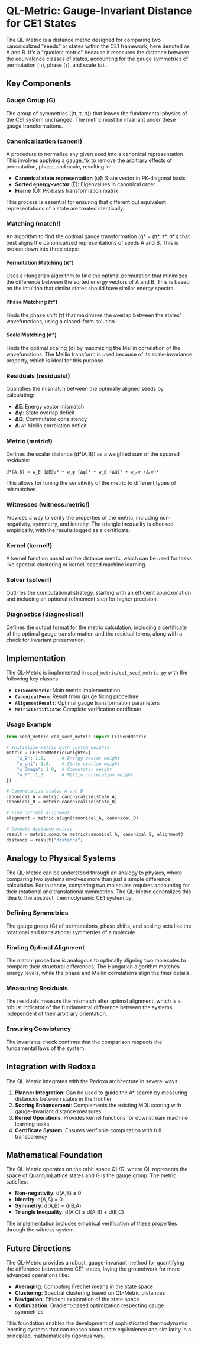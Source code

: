 # QL-Metric: Gauge-Invariant Distance for CE1 States

The QL-Metric is a distance metric designed for comparing two canonicalized "seeds" or states within the CE1 framework, here denoted as A and B. It's a "quotient metric" because it measures the distance between the equivalence classes of states, accounting for the gauge symmetries of permutation (π), phase (τ), and scale (σ).

## Key Components

### Gauge Group (G)
The group of symmetries (⟨π, τ, σ⟩) that leaves the fundamental physics of the CE1 system unchanged. The metric must be invariant under these gauge transformations.

### Canonicalization (canon!)
A procedure to normalize any given seed into a canonical representation. This involves applying a gauge_fix to remove the arbitrary effects of permutation, phase, and scale, resulting in:
- **Canonical state representation** (ψ̂): State vector in PK-diagonal basis
- **Sorted energy-vector** (Ê): Eigenvalues in canonical order  
- **Frame** (Û): PK-basis transformation matrix

This process is essential for ensuring that different but equivalent representations of a state are treated identically.

### Matching (match!)
An algorithm to find the optimal gauge transformation (g* = (π*, τ*, σ*)) that best aligns the canonicalized representations of seeds A and B. This is broken down into three steps:

#### Permutation Matching (π*)
Uses a Hungarian algorithm to find the optimal permutation that minimizes the difference between the sorted energy vectors of A and B. This is based on the intuition that similar states should have similar energy spectra.

#### Phase Matching (τ*)
Finds the phase shift (τ) that maximizes the overlap between the states' wavefunctions, using a closed-form solution.

#### Scale Matching (σ*)
Finds the optimal scaling (σ) by maximizing the Mellin correlation of the wavefunctions. The Mellin transform is used because of its scale-invariance property, which is ideal for this purpose.

### Residuals (residuals!)
Quantifies the mismatch between the optimally aligned seeds by calculating:
- **ΔE**: Energy vector mismatch
- **Δφ**: State overlap deficit  
- **ΔΩ**: Commutator consistency
- **Δℳ**: Mellin correlation deficit

### Metric (metric!)
Defines the scalar distance (d²(A,B)) as a weighted sum of the squared residuals:

```
d²(A,B) = w_E ‖ΔE‖₂² + w_φ (Δφ)² + w_Ω (ΔΩ)² + w_ℳ (Δℳ)²
```

This allows for tuning the sensitivity of the metric to different types of mismatches.

### Witnesses (witness.metric!)
Provides a way to verify the properties of the metric, including non-negativity, symmetry, and identity. The triangle inequality is checked empirically, with the results logged as a certificate.

### Kernel (kernel!)
A kernel function based on the distance metric, which can be used for tasks like spectral clustering or kernel-based machine learning.

### Solver (solver!)
Outlines the computational strategy, starting with an efficient approximation and including an optional refinement step for higher precision.

### Diagnostics (diagnostics!)
Defines the output format for the metric calculation, including a certificate of the optimal gauge transformation and the residual terms, along with a check for invariant preservation.

## Implementation

The QL-Metric is implemented in `seed_metric/ce1_seed_metric.py` with the following key classes:

- **`CE1SeedMetric`**: Main metric implementation
- **`CanonicalForm`**: Result from gauge fixing procedure
- **`AlignmentResult`**: Optimal gauge transformation parameters
- **`MetricCertificate`**: Complete verification certificate

### Usage Example

```python
from seed_metric.ce1_seed_metric import CE1SeedMetric

# Initialize metric with custom weights
metric = CE1SeedMetric(weights={
    "w_E": 1.0,      # Energy vector weight
    "w_phi": 1.0,    # State overlap weight  
    "w_Omega": 1.0,  # Commutator weight
    "w_M": 1.0       # Mellin correlation weight
})

# Canonicalize states A and B
canonical_A = metric.canonicalize(state_A)
canonical_B = metric.canonicalize(state_B)

# Find optimal alignment
alignment = metric.align(canonical_A, canonical_B)

# Compute distance metric
result = metric.compute_metric(canonical_A, canonical_B, alignment)
distance = result["distance"]
```

## Analogy to Physical Systems

The QL-Metric can be understood through an analogy to physics, where comparing two systems involves more than just a simple difference calculation. For instance, comparing two molecules requires accounting for their rotational and translational symmetries. The QL-Metric generalizes this idea to the abstract, thermodynamic CE1 system by:

### Defining Symmetries
The gauge group (G) of permutations, phase shifts, and scaling acts like the rotational and translational symmetries of a molecule.

### Finding Optimal Alignment
The match! procedure is analogous to optimally aligning two molecules to compare their structural differences. The Hungarian algorithm matches energy levels, while the phase and Mellin correlations align the finer details.

### Measuring Residuals
The residuals measure the mismatch after optimal alignment, which is a robust indicator of the fundamental difference between the systems, independent of their arbitrary orientation.

### Ensuring Consistency
The invariants check confirms that the comparison respects the fundamental laws of the system.

## Integration with Redoxa

The QL-Metric integrates with the Redoxa architecture in several ways:

1. **Planner Integration**: Can be used to guide the A* search by measuring distances between states in the frontier
2. **Scoring Enhancement**: Complements the existing MDL scoring with gauge-invariant distance measures
3. **Kernel Operations**: Provides kernel functions for downstream machine learning tasks
4. **Certificate System**: Ensures verifiable computation with full transparency

## Mathematical Foundation

The QL-Metric operates on the orbit space QL/G, where QL represents the space of QuantumLattice states and G is the gauge group. The metric satisfies:

- **Non-negativity**: d(A,B) ≥ 0
- **Identity**: d(A,A) = 0  
- **Symmetry**: d(A,B) = d(B,A)
- **Triangle Inequality**: d(A,C) ≤ d(A,B) + d(B,C)

The implementation includes empirical verification of these properties through the witness system.

## Future Directions

The QL-Metric provides a robust, gauge-invariant method for quantifying the difference between two CE1 states, laying the groundwork for more advanced operations like:

- **Averaging**: Computing Fréchet means in the state space
- **Clustering**: Spectral clustering based on QL-Metric distances
- **Navigation**: Efficient exploration of the state space
- **Optimization**: Gradient-based optimization respecting gauge symmetries

This foundation enables the development of sophisticated thermodynamic learning systems that can reason about state equivalence and similarity in a principled, mathematically rigorous way.
